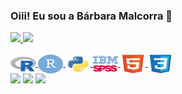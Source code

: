 ### Oiii! Eu sou a Bárbara Malcorra 👋

<div>
  <a href="https://github.com/bmalcorra">
  <img height="180em" src="https://github-readme-stats.vercel.app/api?username=bmalcorra&show_icons=true&theme=dracula&include_all_commits=true&count_private=true"/>
  <img height="180em" src="https://github-readme-stats.vercel.app/api/top-langs/?username=bmalcorra&layout=compact&langs_count=16&theme=dracula"/>
</div>
  
  <div style="display: inline_block"><br>
  <img align="center" alt="bmalcorra-R" height="30" width="40" src="https://raw.githubusercontent.com/devicons/devicon/master/icons/r/r-original.svg">
  <img align="center" alt="bmalcorra-Rstudio" height="30" width="40" src="https://raw.githubusercontent.com/devicons/devicon/master/icons/rstudio/rstudio-original.svg">
  <img align="center" alt="bmalcorra-Python" height="30" width="40" src="https://raw.githubusercontent.com/devicons/devicon/master/icons/python/python-original.svg">
  <img align="center" alt="bmalcorra-spss" height="30" width="40" src="https://raw.githubusercontent.com/devicons/devicon/master/icons/spss/spss-original.svg">
  <img align="center" alt="bmalcorra-HTML" height="30" width="40" src="https://raw.githubusercontent.com/devicons/devicon/master/icons/html5/html5-original.svg">
  <img align="center" alt="bmalcorra-CSS" height="30" width="40" src="https://raw.githubusercontent.com/devicons/devicon/master/icons/css3/css3-original.svg">
</div>
  
  
<div>
  <a href="https://instagram.com/barbaramalcorra" target="_blank"><img src="https://img.shields.io/badge/-Instagram-%23E4405F?style=for-the-badge&logo=instagram&logoColor=white" target="_blank"></a>
  <a href = "mailto:barbaraluz.malcorra@gmail.com"><img src="https://img.shields.io/badge/Gmail-D14836?style=for-the-badge&logo=gmail&logoColor=white"></a>
  <a href="https://www.linkedin.com/in/b%C3%A1rbara-malcorra-38961a143/" target="_blank"><img src="https://img.shields.io/badge/-LinkedIn-%230077B5?style=for-the-badge&logo=linkedin&logoColor=white" target="_blank"></a> 
</div>
  
  
